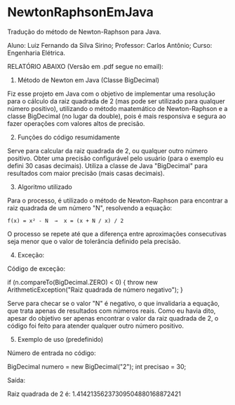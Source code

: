 # NewtonRaphsonEmJava
Tradução do método de Newton-Raphson para Java.

Aluno: Luiz Fernando da Silva Sirino;
Professor: Carlos Antônio;
Curso: Engenharia Elétrica.

RELATÓRIO ABAIXO (Versão em .pdf segue no email):

1. Método de Newton em Java (Classe BigDecimal)

Fiz esse projeto em Java com o objetivo de implementar uma resolução para o cálculo da raiz quadrada de 2 (mas pode ser utilizado para qualquer número positivo), utilizando o método maatemático de Newton-Raphson e a classe BigDecimal (no lugar da double), pois é mais responsiva e segura ao fazer operações com valores altos de precisão.

2. Funções do código resumidamente

Serve para calcular da raiz quadrada de 2, ou qualquer outro número positivo.
Obter uma precisão configurável pelo usuário (para o exemplo eu defini 30 casas decimais).
Utiliza a classe de Java "BigDecimal" para resultados com maior precisão (mais casas decimais).

3. Algoritmo utilizado

Para o processo, é utilizado o método de Newton-Raphson para encontrar a raiz quadrada de um número "N", resolvendo a equação:

    f(x) = x² - N  →  x = (x + N / x) / 2

O processo se repete até que a diferença entre aproximações consecutivas seja menor que o valor de tolerância definido pela precisão.

4. Exceção:

Código de exceção:

if (n.compareTo(BigDecimal.ZERO) < 0) {
    throw new ArithmeticException("Raiz quadrada de número negativo");
}

Serve para checar se o valor "N" é negativo, o que invalidaria a equação, que trata apenas de resultados com números reais.
Como eu havia dito, apesar do objetivo ser apenas encontrar o valor da raiz quadrada de 2, o código foi feito para atender qualquer outro número positivo.

5. Exemplo de uso (predefinido)

Número de entrada no código:

BigDecimal numero = new BigDecimal("2");
int precisao = 30;

Saída:

Raiz quadrada de 2 é:
1.41421356237309504880168872421
